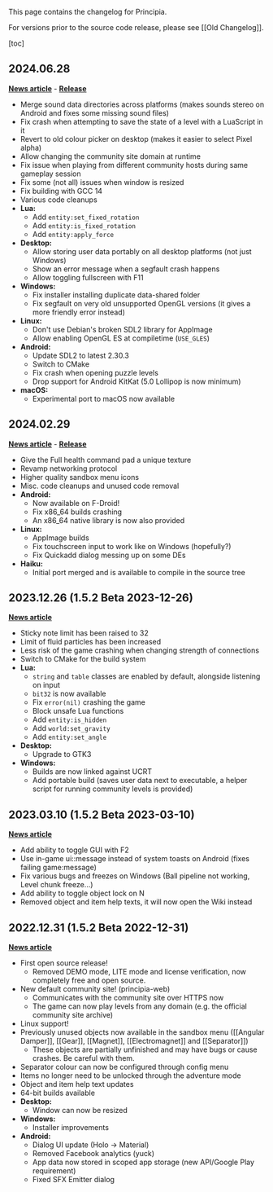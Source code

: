 This page contains the changelog for Principia.

For versions prior to the source code release, please see [[Old Changelog]].

[toc]

## 2024.06.28
**[News article](https://principia-web.se/news/15)** - **[Release](https://github.com/Bithack/principia/releases/tag/2024.06.28)**

- Merge sound data directories across platforms (makes sounds stereo on Android and fixes some missing sound files)
- Fix crash when attempting to save the state of a level with a LuaScript in it
- Revert to old colour picker on desktop (makes it easier to select Pixel alpha)
- Allow changing the community site domain at runtime
- Fix issue when playing from different community hosts during same gameplay session
- Fix some (not all) issues when window is resized
- Fix building with GCC 14
- Various code cleanups
- **Lua:**
  - Add `entity:set_fixed_rotation`
  - Add `entity:is_fixed_rotation`
  - Add `entity:apply_force`
- **Desktop:**
  - Allow storing user data portably on all desktop platforms (not just Windows)
  - Show an error message when a segfault crash happens
  - Allow toggling fullscreen with F11
- **Windows:**
  - Fix installer installing duplicate data-shared folder
  - Fix segfault on very old unsupported OpenGL versions (it gives a more friendly error instead)
- **Linux:**
  - Don't use Debian's broken SDL2 library for AppImage
  - Allow enabling OpenGL ES at compiletime (`USE_GLES`)
- **Android:**
  - Update SDL2 to latest 2.30.3
  - Switch to CMake
  - Fix crash when opening puzzle levels
  - Drop support for Android KitKat (5.0 Lollipop is now minimum)
- **macOS:**
  - Experimental port to macOS now available

## 2024.02.29
**[News article](https://principia-web.se/news/13)** - **[Release](https://github.com/Bithack/principia/releases/tag/2024.02.29)**

- Give the Full health command pad a unique texture
- Revamp networking protocol
- Higher quality sandbox menu icons
- Misc. code cleanups and unused code removal
- **Android:**
  - Now available on F-Droid!
  - Fix x86_64 builds crashing
  - An x86_64 native library is now also provided
- **Linux:**
  - AppImage builds
  - Fix touchscreen input to work like on Windows (hopefully?)
  - Fix Quickadd dialog messing up on some DEs
- **Haiku:**
  - Initial port merged and is available to compile in the source tree

## 2023.12.26 (1.5.2 Beta 2023-12-26)
**[News article](https://principia-web.se/news/12)**

- Sticky note limit has been raised to 32
- Limit of fluid particles has been increased
- Less risk of the game crashing when changing strength of connections
- Switch to CMake for the build system
- **Lua:**
  - `string` and `table` classes are enabled by default, alongside listening on input
  - `bit32` is now available
  - Fix `error(nil)` crashing the game
  - Block unsafe Lua functions
  - Add `entity:is_hidden`
  - Add `world:set_gravity`
  - Add `entity:set_angle`
- **Desktop:**
  - Upgrade to GTK3
- **Windows:**
  - Builds are now linked against UCRT
  - Add portable build (saves user data next to executable, a helper script for running community levels is provided)

## 2023.03.10 (1.5.2 Beta 2023-03-10)
**[News article](https://principia-web.se/news/9)**

- Add ability to toggle GUI with F2
- Use in-game ui::message instead of system toasts on Android (fixes failing game:message)
- Fix various bugs and freezes on Windows (Ball pipeline not working, Level chunk freeze...)
- Add ability to toggle object lock on N
- Removed object and item help texts, it will now open the Wiki instead

## 2022.12.31 (1.5.2 Beta 2022-12-31)
**[News article](https://principia-web.se/news/8)**

- First open source release!
  - Removed DEMO mode, LITE mode and license verification, now completely free and open source.
- New default community site! (principia-web)
  - Communicates with the community site over HTTPS now
  - The game can now play levels from any domain (e.g. the official community site archive)
- Linux support!
- Previously unused objects now available in the sandbox menu ([[Angular Damper]], [[Gear]], [[Magnet]], [[Electromagnet]] and [[Separator]])
  - These objects are partially unfinished and may have bugs or cause crashes. Be careful with them.
- Separator colour can now be configured through config menu
- Items no longer need to be unlocked through the adventure mode
- Object and item help text updates
- 64-bit builds available
- **Desktop:**
  - Window can now be resized
- **Windows:**
  - Installer improvements
- **Android:**
  - Dialog UI update (Holo -> Material)
  - Removed Facebook analytics (yuck)
  - App data now stored in scoped app storage (new API/Google Play requirement)
  - Fixed SFX Emitter dialog
